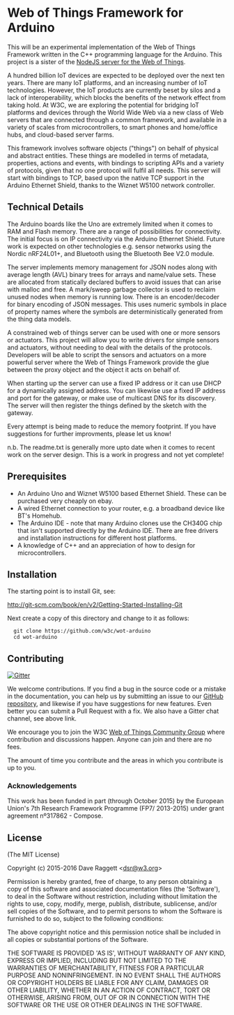 # Web of Things Framework for Arduino

This will be an experimental implementation of the Web of Things Framework written in the C++ programming language for the Arduino. This project is a sister of the [NodeJS server for the Web of Things](https://github.com/w3c/web-of-things-framework).

A hundred billion IoT devices are expected to be deployed over the next ten years. There are many IoT platforms, and an increasing number of IoT technologies. However, the IoT products are currently beset by silos and a lack of interoperability, which blocks the benefits of the network effect from taking hold.  At W3C, we are exploring the potential for bridging IoT platforms and devices through the World Wide Web via a new class of Web servers that are connected through a common framework, and available in a variety of scales from microcontrollers, to smart phones and home/office hubs, and cloud-based server farms.

This framework involves software objects ("things") on behalf of physical and abstract entities. These things are modelled in terms of metadata, properties, actions and events, with bindings to scripting APIs and a variety of protocols, given that no one protocol will fulfil all needs. This server will start with bindings to TCP, based upon the native TCP support in the Arduino Ethernet Shield, thanks to the Wiznet W5100 network controller.

## Technical Details

The Arduino boards like the Uno are extremely limited when it comes to RAM and Flash memory. There are a range of possibilities for connectivity. The initial focus is on IP connectivity via the Arduino Ethernet Shield. Future work is expected on other technologies e.g. sensor networks using the Nordic nRF24L01+, and Bluetooth using the Bluetooth Bee V2.0 module.

The server implements memory management for JSON nodes along with average length (AVL) binary trees for arrays and name/value sets. These are allocated from statically declared buffers to avoid issues that can arise with malloc and free.  A mark/sweep garbage collector is used to reclaim unused nodes when memory is running low. There is an encoder/decoder for binary encoding of JSON messages. This uses numeric symbols in place of property names where the symbols are deterministically generated from the thing data models.

A constrained web of things server can be used with one or more sensors or actuators. This project will allow you to write drivers for simple sensors and actuators, without needing to deal with the details of the protocols. Developers will be able to script the sensors and actuators on a more powerful server where the Web of Things Framework provide the glue between the proxy object and the object it acts on behalf of.

When starting up the server can use a fixed IP address or it can use DHCP for a dynamically assigned address. You can likewise use a fixed IP address and port for the gateway, or make use of multicast DNS for its discovery. The server will then register the things defined by the sketch with the gateway.

Every attempt is being made to reduce the memory footprint. If you have suggestions for further improvments, please let us know!

n.b. The readme.txt is generally more upto date when it comes to recent work on the server design. This is a work in progress and not yet complete!

## Prerequisites

* An Arduino Uno and Wiznet W5100 based Ethernet Shield. These can be purchased very cheaply on ebay.
* A wired Ethernet connection to your router, e.g. a broadband device like BT's Homehub.
* The Arduino IDE - note that many Arduino clones use the CH340G chip that isn't supported directly by the Arduino IDE. There are free drivers and installation instructions for different host platforms.
* A knowledge of C++ and an appreciation of how to design for microcontrollers.
  
## Installation

The starting point is to install Git, see:

  http://git-scm.com/book/en/v2/Getting-Started-Installing-Git

Next create a copy of this directory and change to it as follows:

```
  git clone https://github.com/w3c/wot-arduino
  cd wot-arduino
```

## Contributing

[![Gitter](https://badges.gitter.im/Join%20Chat.svg)](https://gitter.im/w3c/web-of-things-framework?utm_source=badge&utm_medium=badge&utm_campaign=pr-badge)

We welcome contributions. If you find a bug in the source code or a mistake in the documentation, you can help us by submitting an issue to our [GitHub repository](https://github.com/w3c/arduino-wot), and likewise if you have suggestions for new features. Even better you can submit a Pull Request with a fix. We also have a Gitter chat channel, see above link.

We encourage you to join the W3C [Web of Things Community Group](https://www.w3.org/community/wot/) where contribution and discussions happen. Anyone can join and there are no fees.

The amount of time you contribute and the areas in which you contribute is up to you. 

### Acknowledgements

This work has been funded in part (through October 2015) by the European Union's 7th Research Framework Programme (FP7/ 2013-2015) under grant agreement nº317862 - Compose.

## License

(The MIT License)

Copyright (c) 2015-2016 Dave Raggett &lt;dsr@w3.org&gt;

Permission is hereby granted, free of charge, to any person obtaining a copy of this software and associated documentation files (the 'Software'), to deal in the Software without restriction, including without limitation the rights to use, copy, modify, merge, publish, distribute, sublicense, and/or sell copies of the Software, and to permit persons to whom the Software is furnished to do so, subject to the following conditions:

The above copyright notice and this permission notice shall be included in all copies or substantial portions of the Software.

THE SOFTWARE IS PROVIDED 'AS IS', WITHOUT WARRANTY OF ANY KIND, EXPRESS OR IMPLIED, INCLUDING BUT NOT LIMITED TO THE WARRANTIES OF MERCHANTABILITY, FITNESS FOR A PARTICULAR PURPOSE AND NONINFRINGEMENT. IN NO EVENT SHALL THE AUTHORS OR COPYRIGHT HOLDERS BE LIABLE FOR ANY CLAIM, DAMAGES OR OTHER LIABILITY, WHETHER IN AN ACTION OF CONTRACT, TORT OR OTHERWISE, ARISING FROM, OUT OF OR IN CONNECTION WITH THE SOFTWARE OR THE USE OR OTHER DEALINGS IN THE SOFTWARE.
